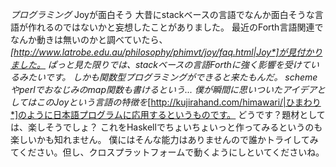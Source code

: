 *プログラミング* Joyが面白そう
大昔にstackベースの言語でなんか面白そうな言語が作れるのではないかと妄想したことがありました。
最近のForth言語関連でなんか動きは無いのかと調べていたら、*[http://www.latrobe.edu.au/philosophy/phimvt/joy/faq.html|Joy*]が見付かりました。
ぱっと見た限りでは、stackベースの言語Forthに強く影響を受けているみたいです。
しかも関数型プログラミングができると来たもんだ。
schemeやperlでおなじみのmap関数も書けるという...
僕が瞬間に思いついたアイデアとしてはこのJoyという言語の特徴を*[http://kujirahand.com/himawari/|ひまわり*]のように日本語プログラムに応用するというものです。
どうです？題材としては、楽しそうでしょ？
これをHaskellでちょいちょいっと作ってみるというのも楽しいかも知れません。
僕にはそんな能力はありませんので誰かトライしてみてください。但し、クロスプラットフォームで動くようにしといてくださいね。
